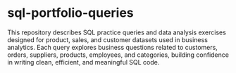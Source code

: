 # sql-portfolio-queries
This repository describes SQL practice queries and data analysis exercises designed for product, sales, and customer datasets used in business analytics. 
Each query explores business questions related to customers, orders, suppliers, products, employees, and categories, building confidence in writing clean, 
efficient, and meaningful SQL code.



